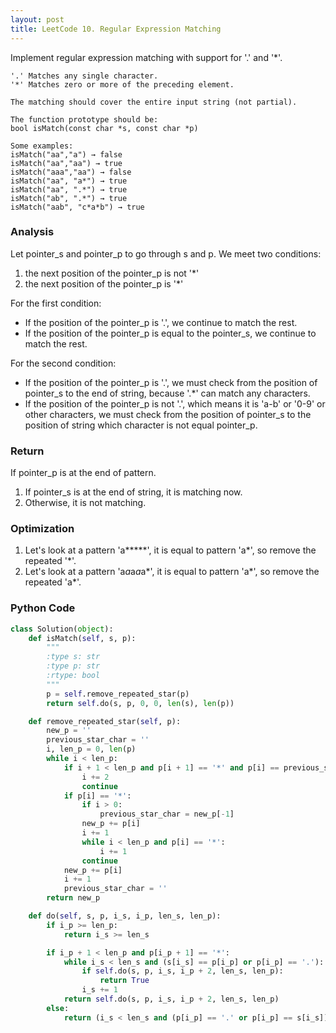 ```yaml
---
layout: post
title: LeetCode 10. Regular Expression Matching
---
```


Implement regular expression matching with support for '.' and '*'.

```
'.' Matches any single character.
'*' Matches zero or more of the preceding element.

The matching should cover the entire input string (not partial).

The function prototype should be:
bool isMatch(const char *s, const char *p)

Some examples:
isMatch("aa","a") → false
isMatch("aa","aa") → true
isMatch("aaa","aa") → false
isMatch("aa", "a*") → true
isMatch("aa", ".*") → true
isMatch("ab", ".*") → true
isMatch("aab", "c*a*b") → true
```

### Analysis
Let pointer_s and pointer_p to go through s and p. We meet two conditions:

1. the next position of the pointer_p is not '*'
2. the next position of the pointer_p is '*'

For the first condition:
* If the position of the pointer_p is '.', we continue to match the rest.
* If the position of the pointer_p is equal to the pointer_s, we continue to match the rest.

For the second condition:
* If the position of the pointer_p is '.', we must check from the position of pointer_s to the end of string, because '.*' can match any characters.
* If the position of the pointer_p is not '.', which means it is 'a-b' or '0-9' or other characters, we must check from the position of pointer_s to the position of string which character is not equal pointer_p.

### Return
If pointer_p is at the end of pattern.

1. If pointer_s is at the end of string, it is matching now.
2. Otherwise, it is not matching.

### Optimization
1. Let's look at a pattern 'a*****', it is equal to pattern 'a*', so remove the repeated '*'.
2. Let's look at a pattern 'a*a*a*a*a*', it is equal to pattern 'a*', so remove the repeated 'a*'.


### Python Code
```python
class Solution(object):
    def isMatch(self, s, p):
        """
        :type s: str
        :type p: str
        :rtype: bool
        """
        p = self.remove_repeated_star(p)
        return self.do(s, p, 0, 0, len(s), len(p))

    def remove_repeated_star(self, p):
        new_p = ''
        previous_star_char = ''
        i, len_p = 0, len(p)
        while i < len_p:
            if i + 1 < len_p and p[i + 1] == '*' and p[i] == previous_star_char:
                i += 2
                continue
            if p[i] == '*':
                if i > 0:
                    previous_star_char = new_p[-1]
                new_p += p[i]
                i += 1
                while i < len_p and p[i] == '*':
                    i += 1
                continue
            new_p += p[i]
            i += 1
            previous_star_char = ''
        return new_p

    def do(self, s, p, i_s, i_p, len_s, len_p):
        if i_p >= len_p:
            return i_s >= len_s

        if i_p + 1 < len_p and p[i_p + 1] == '*':
            while i_s < len_s and (s[i_s] == p[i_p] or p[i_p] == '.'):
                if self.do(s, p, i_s, i_p + 2, len_s, len_p):
                    return True
                i_s += 1
            return self.do(s, p, i_s, i_p + 2, len_s, len_p)
        else:
            return (i_s < len_s and (p[i_p] == '.' or p[i_p] == s[i_s])) and self.do(s, p, i_s + 1, i_p + 1, len_s, len_p)
```


